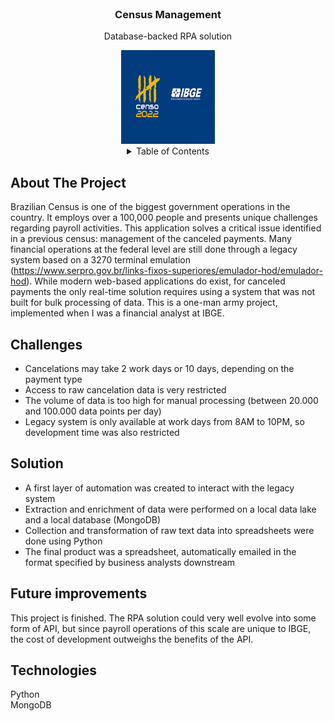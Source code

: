 <br />
<div align="center">
  <h3 align="center">Census Management</h3>

  <p align="center">
    Database-backed RPA solution 
  </p>
  <a href="https://ibge.gov.br/">
    <img src="image/censo.png" alt="Logo" width="150" height="150">
  </a>


<details>
  <summary>Table of Contents</summary>
  <ol>
    <li>
      <a href="#about-the-project">About The Project</a>
    <li>
      <a href="#challenges">Challenges</a>
    </li>
    <li><a href="#solutions">Solutions</a></li>
    <li>
      <a href="#future improvements">Future improvements</a>
     </li>
     <li>
      <a href="#technologies">Technologies</a>
     </li>

  </ol>
</details>
</div>


## About The Project

Brazilian Census is one of the biggest government operations in the country. It employs over a 100,000 people and presents unique challenges regarding payroll activities. This application solves a critical issue identified in a previous census: management of the canceled payments.
Many financial operations at the federal level are still done through a legacy system based on a 3270 terminal emulation (https://www.serpro.gov.br/links-fixos-superiores/emulador-hod/emulador-hod). While modern web-based applications do exist, for canceled payments the only real-time solution requires using a system that was not built for bulk processing of data.
This is a one-man army project, implemented when I was a financial analyst at IBGE. 


## Challenges
* Cancelations may take 2 work days or 10 days, depending on the payment type 
* Access to raw cancelation data is very restricted
* The volume of data is too high for manual processing (between 20.000 and 100.000 data points per day)
* Legacy system is only available at work days from 8AM to 10PM, so development time was also restricted

## Solution
* A first layer of automation was created to interact with the legacy system
* Extraction and enrichment of data were performed on a local data lake and a local database (MongoDB)
* Collection and transformation of raw text data into spreadsheets were done using Python
* The final product was a spreadsheet, automatically emailed in the format specified by business analysts downstream

## Future improvements
This project is finished. The RPA solution could very well evolve into some form of API, but since payroll operations of this scale are unique to IBGE, the cost of development outweighs the benefits of the API. 

## Technologies
Python
</br>
MongoDB 
